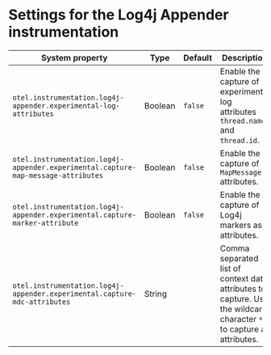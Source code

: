 # Settings for the Log4j Appender instrumentation

| System property                                                                    | Type    | Default | Description                                                                                                           |
| ---------------------------------------------------------------------------------- | ------- | ------- |-----------------------------------------------------------------------------------------------------------------------|
| `otel.instrumentation.log4j-appender.experimental-log-attributes`                  | Boolean | `false` | Enable the capture of experimental log attributes `thread.name` and `thread.id`.                                      |
| `otel.instrumentation.log4j-appender.experimental.capture-map-message-attributes`  | Boolean | `false` | Enable the capture of `MapMessage` attributes.                                                                        |
| `otel.instrumentation.log4j-appender.experimental.capture-marker-attribute`        | Boolean | `false` | Enable the capture of Log4j markers as attributes.                                                                    |
| `otel.instrumentation.log4j-appender.experimental.capture-mdc-attributes` | String  |         | Comma separated list of context data attributes to capture. Use the wildcard character `*` to capture all attributes. |

[source code attributes]: https://github.com/open-telemetry/semantic-conventions/blob/main/docs/general/attributes.md#source-code-attributes
